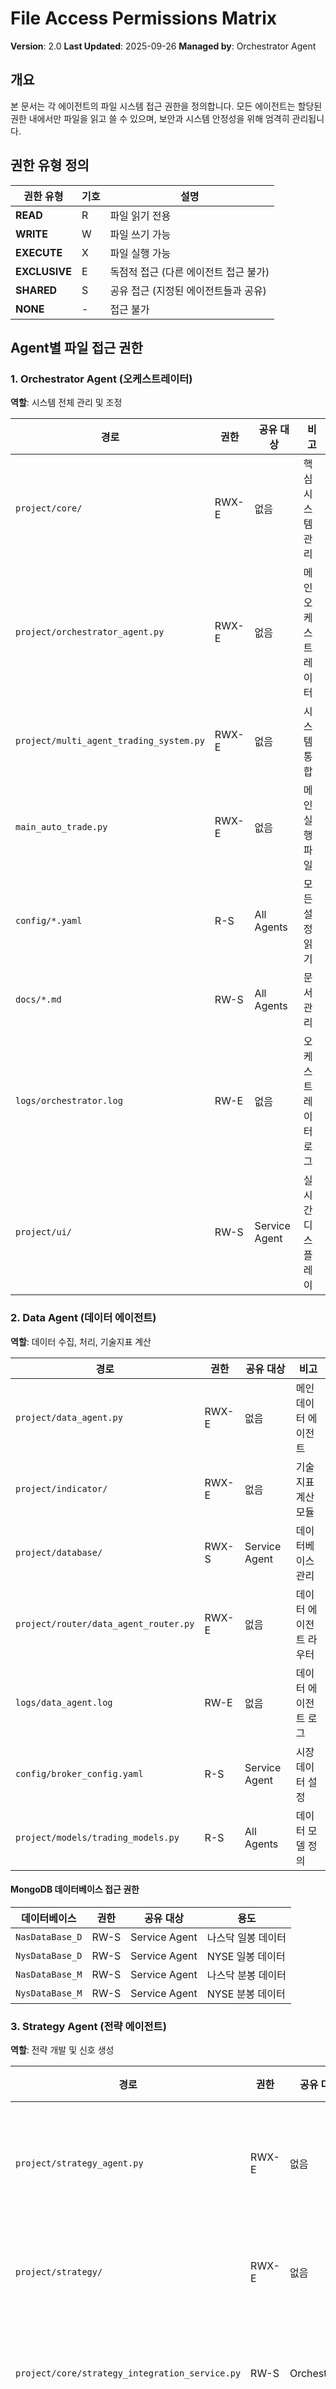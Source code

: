 # File Access Permissions Matrix

**Version**: 2.0
**Last Updated**: 2025-09-26
**Managed by**: Orchestrator Agent

## 개요

본 문서는 각 에이전트의 파일 시스템 접근 권한을 정의합니다. 모든 에이전트는 할당된 권한 내에서만 파일을 읽고 쓸 수 있으며, 보안과 시스템 안정성을 위해 엄격히 관리됩니다.

## 권한 유형 정의

| 권한 유형 | 기호 | 설명 |
|----------|------|------|
| **READ** | R | 파일 읽기 전용 |
| **WRITE** | W | 파일 쓰기 가능 |
| **EXECUTE** | X | 파일 실행 가능 |
| **EXCLUSIVE** | E | 독점적 접근 (다른 에이전트 접근 불가) |
| **SHARED** | S | 공유 접근 (지정된 에이전트들과 공유) |
| **NONE** | - | 접근 불가 |

## Agent별 파일 접근 권한

### 1. Orchestrator Agent (오케스트레이터)

**역할**: 시스템 전체 관리 및 조정

| 경로 | 권한 | 공유 대상 | 비고 |
|------|------|-----------|------|
| `project/core/` | RWX-E | 없음 | 핵심 시스템 관리 |
| `project/orchestrator_agent.py` | RWX-E | 없음 | 메인 오케스트레이터 |
| `project/multi_agent_trading_system.py` | RWX-E | 없음 | 시스템 통합 |
| `main_auto_trade.py` | RWX-E | 없음 | 메인 실행 파일 |
| `config/*.yaml` | R-S | All Agents | 모든 설정 읽기 |
| `docs/*.md` | RW-S | All Agents | 문서 관리 |
| `logs/orchestrator.log` | RW-E | 없음 | 오케스트레이터 로그 |
| `project/ui/` | RW-S | Service Agent | 실시간 디스플레이 |

### 2. Data Agent (데이터 에이전트)

**역할**: 데이터 수집, 처리, 기술지표 계산

| 경로 | 권한 | 공유 대상 | 비고 |
|------|------|-----------|------|
| `project/data_agent.py` | RWX-E | 없음 | 메인 데이터 에이전트 |
| `project/indicator/` | RWX-E | 없음 | 기술지표 계산 모듈 |
| `project/database/` | RWX-S | Service Agent | 데이터베이스 관리 |
| `project/router/data_agent_router.py` | RWX-E | 없음 | 데이터 에이전트 라우터 |
| `logs/data_agent.log` | RW-E | 없음 | 데이터 에이전트 로그 |
| `config/broker_config.yaml` | R-S | Service Agent | 시장 데이터 설정 |
| `project/models/trading_models.py` | R-S | All Agents | 데이터 모델 정의 |

#### MongoDB 데이터베이스 접근 권한

| 데이터베이스 | 권한 | 공유 대상 | 용도 |
|-------------|------|-----------|------|
| `NasDataBase_D` | RW-S | Service Agent | 나스닥 일봉 데이터 |
| `NysDataBase_D` | RW-S | Service Agent | NYSE 일봉 데이터 |
| `NasDataBase_M` | RW-S | Service Agent | 나스닥 분봉 데이터 |
| `NysDataBase_M` | RW-S | Service Agent | NYSE 분봉 데이터 |

### 3. Strategy Agent (전략 에이전트)

**역할**: 전략 개발 및 신호 생성

| 경로 | 권한 | 공유 대상 | 비고 |
|------|------|-----------|------|
| `project/strategy_agent.py` | RWX-E | 없음 | 메인 전략 에이전트 |
| `project/strategy/` | RWX-E | 없음 | 전략 구현체들 |
| `project/core/strategy_integration_service.py` | RW-S | Orchestrator | 전략 통합 서비스 |
| `project/router/strategy_agent_router.py` | RWX-E | 없음 | 전략 에이전트 라우터 |
| `logs/strategy_agent.log` | RW-E | 없음 | 전략 에이전트 로그 |
| `config/risk_management.yaml` | R-S | Service Agent | 리스크 관리 설정 |
| `project/models/trading_models.py` | R-S | All Agents | 신호 모델 정의 |

#### 전략별 세부 권한

| 전략 파일 | 권한 | 설명 |
|----------|------|------|
| `project/strategy/signal_generation_service.py` | RWX-E | 신호 생성 서비스 |
| `project/strategy/position_sizing_service.py` | RW-S | 포지션 사이징 (Service Agent 공유) |
| `project/strategy/account_analysis_service.py` | RW-S | 계좌 분석 (Service Agent 공유) |

### 4. Service Agent (서비스 에이전트)

**역할**: 백테스트, 실행, 데이터베이스 관리

| 경로 | 권한 | 공유 대상 | 비고 |
|------|------|-----------|------|
| `project/service_agent.py` | RWX-E | 없음 | 메인 서비스 에이전트 |
| `project/service/` | RWX-E | 없음 | 서비스 구현체들 |
| `project/database/` | RW-S | Data Agent | 데이터베이스 관리 공유 |
| `project/router/service_agent_router.py` | RWX-E | 없음 | 서비스 에이전트 라우터 |
| `logs/service_agent.log` | RW-E | 없음 | 서비스 에이전트 로그 |
| `config/broker_config.yaml` | R-S | Data Agent | 브로커 설정 읽기 |
| `config/risk_management.yaml` | R-S | Strategy Agent | 리스크 관리 읽기 |
| `project/ui/` | R-S | Orchestrator | 실시간 디스플레이 읽기 |

#### 서비스별 세부 권한

| 서비스 파일 | 권한 | 공유 대상 | 설명 |
|------------|------|-----------|------|
| `project/service/backtest_engine.py` | RWX-E | 없음 | 백테스트 엔진 |
| `project/service/execution_services.py` | RWX-E | 없음 | 실행 서비스 |
| `project/service/performance_analyzer.py` | RWX-E | 없음 | 성과 분석 |
| `project/service/live_price_service.py` | RW-S | Orchestrator | 실시간 가격 서비스 |
| `project/service/api_order_service.py` | RW-S | Orchestrator | API 주문 서비스 |
| `project/service/account_analysis_service.py` | RW-S | Orchestrator | 계좌 분석 서비스 |

### 5. Helper Agent (헬퍼 에이전트)

**역할**: 외부 API 연동 및 브로커 접속

| 경로 | 권한 | 공유 대상 | 비고 |
|------|------|-----------|------|
| `project/helper_agent.py` | RWX-E | 없음 | 메인 헬퍼 에이전트 |
| `project/Helper/` | RWX-E | 없음 | 외부 API 연동 모듈 |
| `project/router/helper_agent_router.py` | RWX-E | 없음 | 헬퍼 에이전트 라우터 |
| `myStockInfo.yaml` | RWX-E | 없음 | API 키 및 계좌 정보 |
| `logs/helper_agent.log` | RW-E | 없음 | 헬퍼 에이전트 로그 |
| `config/api_credentials.yaml` | RWX-E | 없음 | API 자격증명 |

#### API 연동별 세부 권한

| API 파일 | 권한 | 설명 |
|----------|------|------|
| `project/Helper/kis_api_helper_us.py` | RWX-E | 한국투자증권 US API |
| `project/Helper/broker_api_connector.py` | RWX-E | 브로커 API 통합 |
| `project/Helper/yfinance_helper.py` | RWX-E | Yahoo Finance API |
| `project/Helper/telegram_messenger.py` | RWX-E | 텔레그램 메신저 |
| `project/Helper/data_provider_api.py` | RWX-E | 데이터 제공 API |

## 공유 인터페이스 파일

### 모든 에이전트가 읽기 가능한 파일

| 파일 경로 | 권한 | 목적 |
|----------|------|------|
| `project/interfaces/service_interfaces.py` | R | 서비스 인터페이스 정의 |
| `project/models/trading_models.py` | R | 데이터 모델 정의 |
| `project/models/__init__.py` | R | 모델 패키지 초기화 |
| `CLAUDE.md` | R | 프로젝트 규칙 및 가이드라인 |
| `README.md` | R | 프로젝트 개요 |

### 설정 파일 접근 권한

| 설정 파일 | Orchestrator | Data | Strategy | Service | Helper |
|-----------|-------------|------|----------|---------|--------|
| `config/api_credentials.yaml` | R | - | - | - | RW |
| `config/broker_config.yaml` | R | R | - | R | - |
| `config/risk_management.yaml` | R | - | R | R | - |
| `config/agent_model.yaml` | RW | R | R | R | R |
| `config/mcp_integration.yaml` | RW | R | R | R | R |
| `myStockInfo.yaml` | R | - | - | - | RW |

## 임시 파일 및 캐시

### 에이전트별 임시 디렉토리

| 에이전트 | 임시 디렉토리 | 권한 | 자동 정리 |
|----------|--------------|------|-----------|
| **Orchestrator** | `temp/orchestrator/` | RWX-E | 24시간 |
| **Data Agent** | `temp/data/` | RWX-E | 1시간 |
| **Strategy Agent** | `temp/strategy/` | RWX-E | 24시간 |
| **Service Agent** | `temp/service/` | RWX-E | 1주일 |
| **Helper Agent** | `temp/helper/` | RWX-E | 1시간 |

## 권한 위반 처리

### 보안 위반 감지
1. **무단 접근 시도**: 즉시 로그 기록 및 알림
2. **권한 초과 행위**: 해당 작업 차단 및 에러 반환
3. **중요 파일 변경**: 백업에서 자동 복원

### 복구 절차
1. 권한 위반 감지 시 해당 에이전트 일시 중단
2. 시스템 상태 점검 및 무결성 검증
3. 필요시 백업에서 파일 복원
4. 에이전트 재시작 및 정상 동작 확인

## 백업 및 버전 관리

### 자동 백업 대상
- 모든 설정 파일 (`config/*.yaml`, `myStockInfo.yaml`)
- 전략 파일 (`project/strategy/`)
- 로그 파일 (최근 30일)
- 데이터베이스 스키마 정보

### 버전 관리 규칙
- 모든 코드 변경사항은 Git으로 관리
- 설정 파일 변경 시 백업 생성
- 중요 변경사항은 태그로 마킹

## 모니터링 및 감사

### 파일 접근 로깅
```
[2025-09-26 10:30:15] [DATA_AGENT] READ project/database/mongodb_operations.py SUCCESS
[2025-09-26 10:30:16] [STRATEGY_AGENT] WRITE project/strategy/custom_strategy.py SUCCESS
[2025-09-26 10:30:17] [HELPER_AGENT] READ config/api_credentials.yaml SUCCESS
```

### 권한 감사 리포트
- 일간 파일 접근 통계
- 권한 위반 시도 횟수
- 비정상적인 파일 접근 패턴
- 미사용 권한 목록

---

**보안 정책**: 이 권한 매트릭스는 시스템 보안의 핵심입니다. 무단 수정을 엄격히 금지합니다.
**업데이트 주기**: 새로운 에이전트나 파일 추가 시 즉시 업데이트
**책임자**: Orchestrator Agent가 이 문서를 관리하고 권한을 감시합니다.